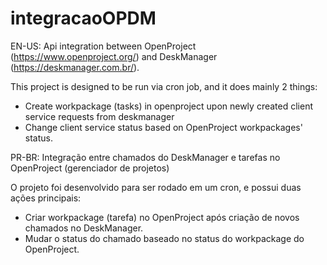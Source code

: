 # integracaoOPDM
EN-US:
Api integration between OpenProject (https://www.openproject.org/) and DeskManager (https://deskmanager.com.br/).

This project is designed to be run via cron job, and it does mainly 2 things: 

- Create workpackage (tasks) in openproject upon newly created client service requests from deskmanager
- Change client service status based on OpenProject workpackages' status.

PR-BR:
Integração entre chamados do DeskManager e tarefas no OpenProject (gerenciador de projetos)

O projeto foi desenvolvido para ser rodado em um cron, e possui duas ações principais:

- Criar workpackage (tarefa) no OpenProject após criação de novos chamados no DeskManager.
- Mudar o status do chamado baseado no status do workpackage do OpenProject.
